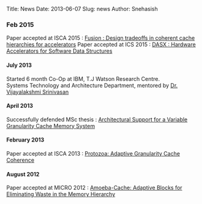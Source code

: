 Title: News
Date: 2013-06-07
Slug: news
Author: Snehasish

### Feb 2015
Paper accepted at ISCA 2015 : [Fusion : Design tradeoffs in coherent cache hierarchies for accelerators](http://dl.acm.org/citation.cfm?id=2750421)
Paper accepted at ICS 2015 : [DASX : Hardware Accelerators for Software Data Structures](http://dl.acm.org/citation.cfm?id=2751231)

#### July 2013
Started 6 month Co-Op at IBM, T.J Watson Research Centre.  
Systems Technology and Architecture Department, mentored by [Dr. Vijayalakshmi Srinivasan](http://researcher.watson.ibm.com/researcher/view.php?person=us-viji)

#### April 2013 
Successfully defended MSc thesis : [Architectural Support for a Variable Granularity Cache Memory System](http://summit.sfu.ca/item/12771)

#### February 2013
Paper accepted at ISCA 2013 : [Protozoa: Adaptive Granularity Cache Coherence](http://dl.acm.org/citation.cfm?id=2485969)

#### August 2012
Paper accepted at MICRO 2012 : [Amoeba-Cache: Adaptive Blocks for Eliminating Waste in the Memory Hierarchy](http://dl.acm.org/citation.cfm?id=2457513)
